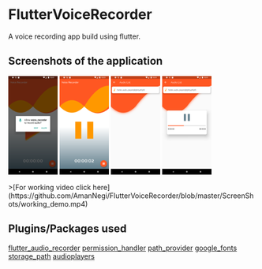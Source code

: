 # FlutterVoiceRecorder
A voice recording app build using flutter.

## Screenshots of the application
<p float="left">
  <img src="https://github.com/AmanNegi/FlutterVoiceRecorder/blob/master/ScreenShots/permit.png" width="100" />
  <img src="https://github.com/AmanNegi/FlutterVoiceRecorder/blob/master/ScreenShots/recording.png" width="100" /> 
  <img src="https://github.com/AmanNegi/FlutterVoiceRecorder/blob/master/ScreenShots/audio_list.png" width="100" />
  <img src="https://github.com/AmanNegi/FlutterVoiceRecorder/blob/master/ScreenShots/playing.png" width="100"/>
</p>
>[For working video click here](https://github.com/AmanNegi/FlutterVoiceRecorder/blob/master/ScreenShots/working_demo.mp4)

## Plugins/Packages used
[flutter_audio_recorder](https://pub.dev/packages/flutter_audio_recorder)
[permission_handler](https://pub.dev/packages/permission_handler)
[path_provider](https://pub.dev/packages/path_provider)
[google_fonts](https://pub.dev/packages/google_fonts)
[storage_path](https://pub.dev/packages/storage_path)
[audioplayers](https://pub.dev/packages/audioplayers)


